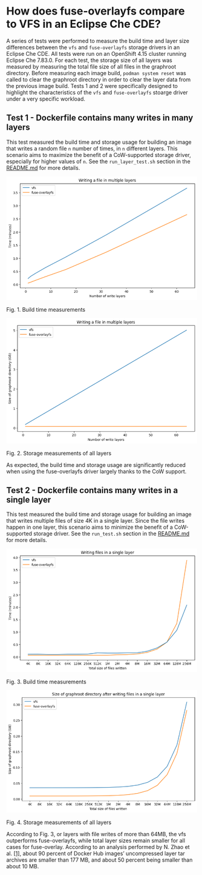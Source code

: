 # How does fuse-overlayfs compare to VFS in an Eclipse Che CDE?
A series of tests were performed to measure the build time and layer size differences between the `vfs` and `fuse-overlayfs` storage drivers in an Eclipse Che CDE. All tests were run on an OpenShift 4.15 cluster running Eclipse Che 7.83.0. For each test, the storage size of all layers was measured by measuring the total file size of all files in the graphroot directory. Before measuring each image build, `podman system reset` was called to clear the graphroot directory in order to clear the layer data from the previous image build. Tests 1 and 2 were specifically designed to highlight the characteristics of the `vfs` and `fuse-overlayfs` stoarge driver under a very specific workload.

## Test 1 - Dockerfile contains many writes in many layers
This test measured the build time and storage usage for building an image that writes a random file `n` number of times, in `n` different layers. This scenario aims to maximize the benefit of a CoW-supported storage driver, especially for higher values of `n`. See the `run_layer_test.sh` section in the [README.md](README.md#run_layer_testsh) for more details.

![Figure 1](images/test1-1.png)

Fig. 1. Build time measurements 

![Figure 2](images/test1-2.png)

Fig. 2. Storage measurements of all layers 

As expected, the build time and storage usage are significantly reduced when using the fuse-overlayfs driver largely thanks to the CoW support. 

## Test 2 - Dockerfile contains many writes in a single layer
This test measured the build time and storage usage for building an image that writes multiple files of size 4K in a single layer.  Since the file writes happen in one layer, this scenario aims to minimize the benefit of a CoW-supported storage driver. See the `run_test.sh` section in the [README.md](README.md#run_testsh) for more details.

![Figure 3](images/test2-1.png)

Fig. 3. Build time measurements 

![Figure 4](images/test2-2.png)

Fig. 4. Storage measurements of all layers 

According to Fig. 3, or layers with file writes of more than 64MB, the vfs outperforms fuse-overlayfs, while total layer sizes remain smaller for all cases for fuse-overlay. According to an analysis performed by N. Zhao et al. [\[1\]](https://ieeexplore.ieee.org/document/9242268), about 90 percent of Docker Hub images’ uncompressed layer tar archives are smaller than 177 MB, and about 50 percent being smaller than about 10 MB.
